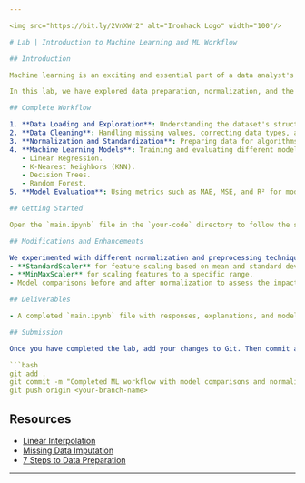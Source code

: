 ```yaml
---

<img src="https://bit.ly/2VnXWr2" alt="Ironhack Logo" width="100"/>

# Lab | Introduction to Machine Learning and ML Workflow

## Introduction

Machine learning is an exciting and essential part of a data analyst's or data scientist's work. However, data preparation is a critical step that can take up to 90% of the project time. Therefore, mastering data cleaning, normalization, and preprocessing is crucial for developing accurate and reliable models.

In this lab, we have explored data preparation, normalization, and the implementation of various machine learning models. We completed the entire workflow from data preparation to model evaluation.

## Complete Workflow

1. **Data Loading and Exploration**: Understanding the dataset's structure and quality.
2. **Data Cleaning**: Handling missing values, correcting data types, and managing outliers.
3. **Normalization and Standardization**: Preparing data for algorithms that are sensitive to feature scales.
4. **Machine Learning Models**: Training and evaluating different models, including:
   - Linear Regression.
   - K-Nearest Neighbors (KNN).
   - Decision Trees.
   - Random Forest.
5. **Model Evaluation**: Using metrics such as MAE, MSE, and R² for model comparison.

## Getting Started

Open the `main.ipynb` file in the `your-code` directory to follow the steps. This Jupyter Notebook contains detailed instructions for each phase, along with code cells and explanations.

## Modifications and Enhancements

We experimented with different normalization and preprocessing techniques, including:
- **StandardScaler** for feature scaling based on mean and standard deviation.
- **MinMaxScaler** for scaling features to a specific range.
- Model comparisons before and after normalization to assess the impact on performance.

## Deliverables

- A completed `main.ipynb` file with responses, explanations, and model training results.

## Submission

Once you have completed the lab, add your changes to Git. Then commit and push your branch to the remote repository using the following commands:

```bash
git add .
git commit -m "Completed ML workflow with model comparisons and normalization"
git push origin <your-branch-name>
```

## Resources

- [Linear Interpolation](https://en.wikipedia.org/wiki/Linear_interpolation)
- [Missing Data Imputation](http://www.stat.columbia.edu/~gelman/arm/missing.pdf)
- [7 Steps to Data Preparation](https://www.kdnuggets.com/2017/06/7-steps-mastering-data-preparation-python.html)

---
```

